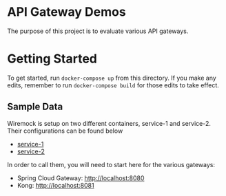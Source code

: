 # API Gateway Demos

The purpose of this project is to evaluate various API gateways.

# Getting Started

To get started, run `docker-compose up` from this directory. If you make any edits, remember to run `docker-compose build` for those edits to take effect.

## Sample Data

Wiremock is setup on two different containers, service-1 and service-2. Their configurations can be found below

- [service-1](./wiremock/service-1/mappings/)
- [service-2](./wiremock/service-1/mappings/)

In order to call them, you will need to start here for the various gateways:

- Spring Cloud Gateway: [http://localhost:8080](http://localhost:8080)
- Kong: [http://localhost:8081](http://localhost:8081)
